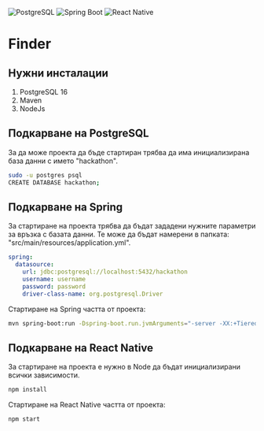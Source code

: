 ![PostgreSQL](https://img.shields.io/badge/PostgreSQL-16-blue?logo=postgresql) ![Spring Boot](https://img.shields.io/badge/Spring%20Boot-3.3.1-brightgreen?logo=spring) ![React Native](https://img.shields.io/badge/React%20Native-0.74.2-blue?logo=react)
# Finder
## Нужни инсталации
1. PostgreSQL 16
2. Maven
3. NodeJs

## Подкарване на PostgreSQL
За да може проекта да бъде стартиран трябва да има инициализирана база данни с името "hackathon".
```sh
sudo -u postgres psql 
CREATE DATABASE hackathon; 
```

## Подкарване на Spring
За стартиране на проекта трябва да бъдат зададени нужните параметри за връзка с базата данни. Те може да бъдат намерени в папката: "src/main/resources/application.yml".
```yaml 
spring:  
  datasource:  
    url: jdbc:postgresql://localhost:5432/hackathon  
    username: username  
    password: password
    driver-class-name: org.postgresql.Driver
```

Стартиране на Spring частта от проекта:
```sh
mvn spring-boot:run -Dspring-boot.run.jvmArguments="-server -XX:+TieredCompilation -XX:TieredStopAtLevel=4 -XX:+UseParallelGC -Xms512m -Xmx1024m" 
```

## Подкарване на React Native
За стартиране на проекта е нужно в Node да бъдат инициализирани всички зависимости.
```sh
npm install
```
Стартиране на React Native частта от проекта:
```
npm start
```
